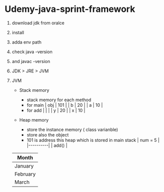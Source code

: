 # Udemy-java-sprint-framework
1. download jdk from oralce
2. install
3. adda env path
4. check java -version
5. and javac -version
6. JDK > JRE > JVM
7. JVM
   - Stack memory
      - stack memory for each method
      - for main
| obj | 101 |
|  b  |  20 |
|  a  | 10  |
      - for add
        |     |     |
        |  y  |  20 |
        |  x  | 10  |
     
   - Heap memory
     - store the instance memory ( class varianble)
     - store also the object
     -  101 is address this heap which is stored in main stack
| num = 5  | 
|----------|
|  add()   |

   | Month | 
   | -------- | 
   | January |
   | February | 
   | March |
